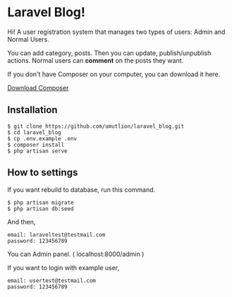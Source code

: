 # Laravel Blog!

Hi!  A user registration system that manages two types of users:  Admin  and Normal Users. 

You can add category, posts. Then you can update, publish/unpublish actions. Normal users can **comment** on the posts they want. 


If you don't have Composer on your computer, you can download it here.

[Download Composer](https://getcomposer.org/download/)




## Installation

```
$ git clone https://github.com/umutlion/laravel_blog.git
$ cd laravel_blog
$ cp .env.example .env
$ composer install
$ php artisan serve
```

## How to settings
If you want rebuild to database, run this command.
```
$ php artisan migrate
$ php artisan db:seed
```
And then,

```
email: laraveltest@testmail.com
password: 123456789
```
You can Admin panel. ( localhost:8000/admin )

If you want to login with example user,

```
email: usertest@testmail.com
password: 123456789
```

